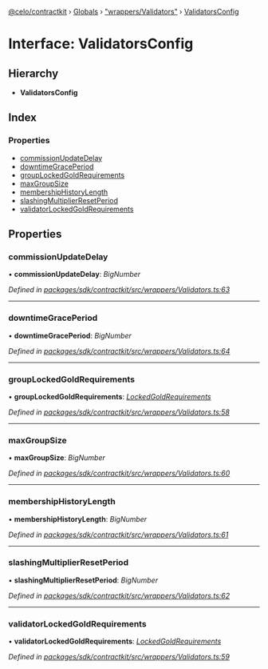 [@celo/contractkit](../README.md) › [Globals](../globals.md) › ["wrappers/Validators"](../modules/_wrappers_validators_.md) › [ValidatorsConfig](_wrappers_validators_.validatorsconfig.md)

# Interface: ValidatorsConfig

## Hierarchy

* **ValidatorsConfig**

## Index

### Properties

* [commissionUpdateDelay](_wrappers_validators_.validatorsconfig.md#commissionupdatedelay)
* [downtimeGracePeriod](_wrappers_validators_.validatorsconfig.md#downtimegraceperiod)
* [groupLockedGoldRequirements](_wrappers_validators_.validatorsconfig.md#grouplockedgoldrequirements)
* [maxGroupSize](_wrappers_validators_.validatorsconfig.md#maxgroupsize)
* [membershipHistoryLength](_wrappers_validators_.validatorsconfig.md#membershiphistorylength)
* [slashingMultiplierResetPeriod](_wrappers_validators_.validatorsconfig.md#slashingmultiplierresetperiod)
* [validatorLockedGoldRequirements](_wrappers_validators_.validatorsconfig.md#validatorlockedgoldrequirements)

## Properties

###  commissionUpdateDelay

• **commissionUpdateDelay**: *BigNumber*

*Defined in [packages/sdk/contractkit/src/wrappers/Validators.ts:63](https://github.com/celo-org/celo-monorepo/blob/master/packages/sdk/contractkit/src/wrappers/Validators.ts#L63)*

___

###  downtimeGracePeriod

• **downtimeGracePeriod**: *BigNumber*

*Defined in [packages/sdk/contractkit/src/wrappers/Validators.ts:64](https://github.com/celo-org/celo-monorepo/blob/master/packages/sdk/contractkit/src/wrappers/Validators.ts#L64)*

___

###  groupLockedGoldRequirements

• **groupLockedGoldRequirements**: *[LockedGoldRequirements](_wrappers_validators_.lockedgoldrequirements.md)*

*Defined in [packages/sdk/contractkit/src/wrappers/Validators.ts:58](https://github.com/celo-org/celo-monorepo/blob/master/packages/sdk/contractkit/src/wrappers/Validators.ts#L58)*

___

###  maxGroupSize

• **maxGroupSize**: *BigNumber*

*Defined in [packages/sdk/contractkit/src/wrappers/Validators.ts:60](https://github.com/celo-org/celo-monorepo/blob/master/packages/sdk/contractkit/src/wrappers/Validators.ts#L60)*

___

###  membershipHistoryLength

• **membershipHistoryLength**: *BigNumber*

*Defined in [packages/sdk/contractkit/src/wrappers/Validators.ts:61](https://github.com/celo-org/celo-monorepo/blob/master/packages/sdk/contractkit/src/wrappers/Validators.ts#L61)*

___

###  slashingMultiplierResetPeriod

• **slashingMultiplierResetPeriod**: *BigNumber*

*Defined in [packages/sdk/contractkit/src/wrappers/Validators.ts:62](https://github.com/celo-org/celo-monorepo/blob/master/packages/sdk/contractkit/src/wrappers/Validators.ts#L62)*

___

###  validatorLockedGoldRequirements

• **validatorLockedGoldRequirements**: *[LockedGoldRequirements](_wrappers_validators_.lockedgoldrequirements.md)*

*Defined in [packages/sdk/contractkit/src/wrappers/Validators.ts:59](https://github.com/celo-org/celo-monorepo/blob/master/packages/sdk/contractkit/src/wrappers/Validators.ts#L59)*
